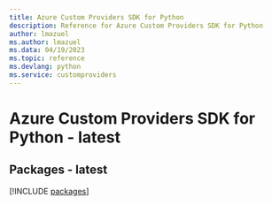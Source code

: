 ```yaml
---
title: Azure Custom Providers SDK for Python
description: Reference for Azure Custom Providers SDK for Python
author: lmazuel
ms.author: lmazuel
ms.data: 04/19/2023
ms.topic: reference
ms.devlang: python
ms.service: customproviders
---
```

# Azure Custom Providers SDK for Python - latest
## Packages - latest
[!INCLUDE [packages](custom-providers-index.md)]